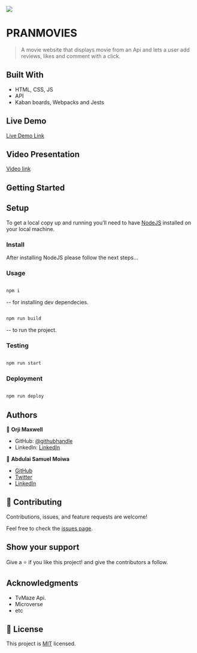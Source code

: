 ![](https://img.shields.io/badge/Microverse-blueviolet)

# PRANMOVIES

> A movie website that displays movie from an Api and lets a user add reviews, likes and comment with a click.

## Built With

- HTML, CSS, JS
- API
- Kaban boards, Webpacks and Jests

## Live Demo

[Live Demo Link](https://)

## Video Presentation
[Video link]()

## Getting Started

## Setup

To get a local copy up and running you'll need to have [NodeJS](https://nodejs.org/en/download/) installed on your local machine.

### Install

After installing NodeJS please follow the next steps...

### Usage

```bash

npm i

```

-- for installing dev dependecies.

```bash

npm run build

```

-- to run the project.

### Testing

```bash

npm run start

```

### Deployment

```bash

npm run deploy

```

## Authors

👤 **Orji Maxwell**

- GitHub: [@githubhandle](https://github.com/Maxwell011)
- LinkedIn: [LinkedIn](https://www.linkedin.com/in/chukwuemeka-orji-50b766241/)


👤 **Abdulai Samuel Moiwa**

- [GitHub](https://github.com/samuelmoiwa)
- [Twitter](https://twitter.com/samuelmoiwa)
- [LinkedIn](https://www.linkedin.com/in/ing-abdulai-samuel-moiwa-726340142/)

## 🤝 Contributing

Contributions, issues, and feature requests are welcome!

Feel free to check the [issues page](../../issues/).

## Show your support

Give a ⭐️ if you like this project! and give the contributors a follow.

## Acknowledgments

- TvMaze Api.
- Microverse
- etc

## 📝 License

This project is [MIT](./LICENSE) licensed.
